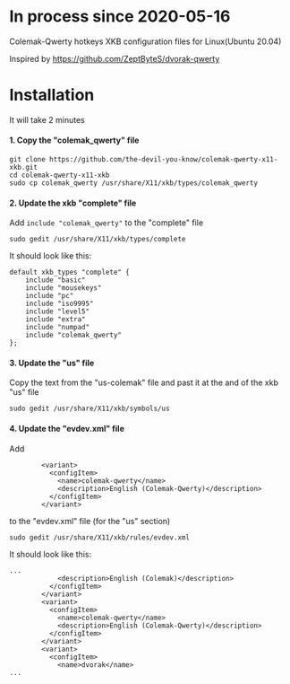 # In process since 2020-05-16

Colemak-Qwerty hotkeys XKB configuration files for Linux(Ubuntu 20.04)

Inspired by https://github.com/ZeptByteS/dvorak-qwerty

# Installation

It will take 2 minutes

#### 1. Copy the "colemak_qwerty" file

```
git clone https://github.com/the-devil-you-know/colemak-qwerty-x11-xkb.git
cd colemak-qwerty-x11-xkb
sudo cp colemak_qwerty /usr/share/X11/xkb/types/colemak_qwerty
```

#### 2. Update the xkb "complete" file

Add `include "colemak_qwerty"` to the "complete" file

```
sudo gedit /usr/share/X11/xkb/types/complete
```

It should look like this:
```
default xkb_types "complete" {
    include "basic"
    include "mousekeys"
    include "pc"
    include "iso9995"
    include "level5"
    include "extra"
    include "numpad"
    include "colemak_qwerty"
};
```

#### 3. Update the "us" file

Copy the text from the "us-colemak" file and past it at the and of the xkb "us" file
```
sudo gedit /usr/share/X11/xkb/symbols/us
```

#### 4. Update the "evdev.xml" file

Add
```
        <variant>
          <configItem>
            <name>colemak-qwerty</name>
            <description>English (Colemak-Qwerty)</description>
          </configItem>
        </variant>
```
to the "evdev.xml" file (for the "us" section)
```
sudo gedit /usr/share/X11/xkb/rules/evdev.xml
```

It should look like this:
```
...
            <description>English (Colemak)</description>
          </configItem>
        </variant>
        <variant>
          <configItem>
            <name>colemak-qwerty</name>
            <description>English (Colemak-Qwerty)</description>
          </configItem>
        </variant>
        <variant>
          <configItem>
            <name>dvorak</name>
...
```
